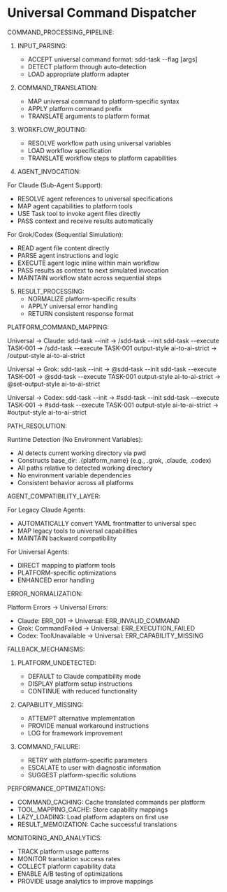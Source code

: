 # Universal Command Dispatcher

COMMAND_PROCESSING_PIPELINE:

1. INPUT_PARSING:
   - ACCEPT universal command format: sdd-task --flag [args]
   - DETECT platform through auto-detection
   - LOAD appropriate platform adapter

2. COMMAND_TRANSLATION:
   - MAP universal command to platform-specific syntax
   - APPLY platform command prefix
   - TRANSLATE arguments to platform format

3. WORKFLOW_ROUTING:
   - RESOLVE workflow path using universal variables
   - LOAD workflow specification
   - TRANSLATE workflow steps to platform capabilities

4. AGENT_INVOCATION:

For Claude (Sub-Agent Support):
- RESOLVE agent references to universal specifications
- MAP agent capabilities to platform tools
- USE Task tool to invoke agent files directly
- PASS context and receive results automatically

For Grok/Codex (Sequential Simulation):
- READ agent file content directly
- PARSE agent instructions and logic
- EXECUTE agent logic inline within main workflow
- PASS results as context to next simulated invocation
- MAINTAIN workflow state across sequential steps

5. RESULT_PROCESSING:
   - NORMALIZE platform-specific results
   - APPLY universal error handling
   - RETURN consistent response format

PLATFORM_COMMAND_MAPPING:

Universal → Claude:
  sdd-task --init → /sdd-task --init
  sdd-task --execute TASK-001 → /sdd-task --execute TASK-001
  output-style ai-to-ai-strict → /output-style ai-to-ai-strict

Universal → Grok:
  sdd-task --init → @sdd-task --init
  sdd-task --execute TASK-001 → @sdd-task --execute TASK-001
  output-style ai-to-ai-strict → @set-output-style ai-to-ai-strict

Universal → Codex:
  sdd-task --init → #sdd-task --init
  sdd-task --execute TASK-001 → #sdd-task --execute TASK-001
  output-style ai-to-ai-strict → #output-style ai-to-ai-strict

PATH_RESOLUTION:

Runtime Detection (No Environment Variables):
  - AI detects current working directory via pwd
  - Constructs base_dir: .{platform_name} (e.g., .grok, .claude, .codex)
  - All paths relative to detected working directory
  - No environment variable dependencies
  - Consistent behavior across all platforms

AGENT_COMPATIBILITY_LAYER:

For Legacy Claude Agents:
- AUTOMATICALLY convert YAML frontmatter to universal spec
- MAP legacy tools to universal capabilities
- MAINTAIN backward compatibility

For Universal Agents:
- DIRECT mapping to platform tools
- PLATFORM-specific optimizations
- ENHANCED error handling

ERROR_NORMALIZATION:

Platform Errors → Universal Errors:
- Claude: ERR_001 → Universal: ERR_INVALID_COMMAND
- Grok: CommandFailed → Universal: ERR_EXECUTION_FAILED
- Codex: ToolUnavailable → Universal: ERR_CAPABILITY_MISSING

FALLBACK_MECHANISMS:

1. PLATFORM_UNDETECTED:
   - DEFAULT to Claude compatibility mode
   - DISPLAY platform setup instructions
   - CONTINUE with reduced functionality

2. CAPABILITY_MISSING:
   - ATTEMPT alternative implementation
   - PROVIDE manual workaround instructions
   - LOG for framework improvement

3. COMMAND_FAILURE:
   - RETRY with platform-specific parameters
   - ESCALATE to user with diagnostic information
   - SUGGEST platform-specific solutions

PERFORMANCE_OPTIMIZATIONS:

- COMMAND_CACHING: Cache translated commands per platform
- TOOL_MAPPING_CACHE: Store capability mappings
- LAZY_LOADING: Load platform adapters on first use
- RESULT_MEMOIZATION: Cache successful translations

MONITORING_AND_ANALYTICS:

- TRACK platform usage patterns
- MONITOR translation success rates
- COLLECT platform capability data
- ENABLE A/B testing of optimizations
- PROVIDE usage analytics to improve mappings
